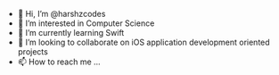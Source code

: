 - 👋 Hi, I’m @harshzcodes
- 👀 I’m interested in Computer Science
- 🌱 I’m currently learning Swift
- 💞️ I’m looking to collaborate on iOS application development oriented projects
- 📫 How to reach me ...

<!---
harshzcodes/harshzcodes is a ✨ special ✨ repository because its `README.md` (this file) appears on your GitHub profile.
You can click the Preview link to take a look at your changes.
--->
